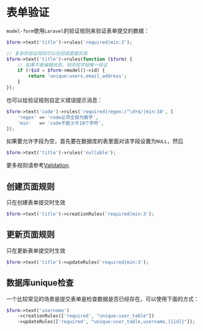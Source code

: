 # 表单验证

`model-form`使用`Laravel`的验证规则来验证表单提交的数据：

```php
$form->text('title')->rules('required|min:3');

// 复杂的验证规则可以在回调里面实现
$form->text('title')->rules(function ($form) {
    // 如果不是编辑状态，则添加字段唯一验证
    if (!$id = $form->model()->id) {
        return 'unique:users,email_address';
    }
});
```

也可以给验证规则自定义错误提示消息：

```php
$form->text('code')->rules('required|regex:/^\d+$/|min:10', [
    'regex' => 'code必须全部为数字',
    'min'   => 'code不能少于10个字符',
]);
```

如果要允许字段为空，首先要在数据库的表里面对该字段设置为`NULL`，然后

```php
$form->text('title')->rules('nullable');
```

更多规则请参考[Validation](https://laravel.com/docs/8.x/validation).

## 创建页面规则

只在创建表单提交时生效

```php
$form->text('title')->creationRules('required|min:3');
```

## 更新页面规则

只在更新表单提交时生效

```php
$form->text('title')->updateRules('required|min:3');
```

## 数据库unique检查

一个比较常见的场景是提交表单是检查数据是否已经存在，可以使用下面的方式：

```php
$form->text('username')
    ->creationRules(['required', "unique:user_table"])
    ->updateRules(['required', "unique:user_table,username,{{id}}"]);
```
